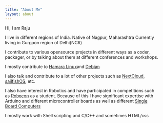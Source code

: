 ```yaml
---
title: "About Me"
layout: about
---
```


Hi, I am Raju

I live in different regions of India.
Native of Nagpur, Maharashtra
Currently living in Gurgaon region of Delhi(NCR)

I contribute to various opensource projects in different ways as a coder,
packager, or by talking about them at different conferences and workshops.

I mostly contribute to [Hamara Linux](https://www.hamaralinux.org)and [Debian](https://debian.org)

I also talk and contribute to a lot of other projects such as [NextCloud](https://nextcloud.com), [sailfishOS](https://sailfishos.org), etc.

I also have interest in Robotics and have participated in competitions such as [Robocon](https://robocon.net) as a student.
Because of this I have significant expertise with Arduino and different microcontroller boards as well as different [Single Board Computers](https://en.wikipedia.org/wiki/Single_board_computer)

I mostly work with Shell scripting and C/C++ and sometimes HTML/css
